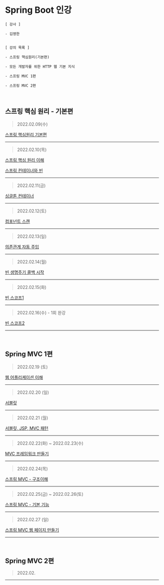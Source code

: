 # Spring Boot 인강 
```
[ 강사 ]

- 김영한


[ 강의 목록 ]

- 스프링 핵심원리(기본편)

- 모든 개발자를 위한 HTTP 웹 기본 지식

- 스프링 MVC 1편

- 스프링 MVC 2편

```

<br>

## 스프링 핵심 원리 - 기본편


> 2022.02.09(수)

[스프링 핵심원리 기본편](https://www.notion.so/Spring-f0f748b2df744a9e9f9fae03b76018c3)

---

> 2022.02.10(목)

[스프링 핵심 원리 이해](https://www.notion.so/2-ed8c6930bf45432bb7a4ca0e128c1649)

[스프링 컨테이너와 빈](https://www.notion.so/aa3ccbe53b484930a9fa5fcd300bae20)

---

> 2022.02.11(금)

[싱글톤 컨테이너](https://www.notion.so/a2217f63e9ec4b6b92edabdc592f01bb)

---

> 2022.02.12(토)

[컴포넌트 스캔](https://www.notion.so/55ca0b70826846b5be97c6edd2ee853c)

---

> 2022.02.13(일)

[의존관계 자동 주입](https://www.notion.so/6e6395e2247b49d79e54b21b379b79ab)

---

> 2022.02.14(월)

[빈 생명주기 콜백 시작](https://www.notion.so/d6312a31e08245f6b3d063f7952c2a20)

---

> 2022.02.15(화)

[빈 스코프1](https://www.notion.so/992b61ad4f594387bf6a052ab59cefee)

---

> 2022.02.16(수) - 1회 완강

[빈 스코프2](https://www.notion.so/992b61ad4f594387bf6a052ab59cefee)

---

<br>

## Spring MVC 1편

> 2022.02.19 (토)

[웹 어플리케이션 이해](https://www.notion.so/30a003a433424cd69efb735cc9609b00)

---

> 2022.02.20 (일)

[서블릿](https://www.notion.so/1edb7583959046cba66caba9fa08daf6)

---

> 2022.02.21 (월)

[서블릿, JSP, MVC 패턴](https://www.notion.so/JSP-MVC-f93408f02d5f40fea6eaf45aceb8e8af)

---

> 2022.02.22(화) ~ 2022.02.23(수)

[MVC 프레임워크 만들기](https://www.notion.so/MVC-61a8e518c4b54d388426d2ed214bc852)

---

> 2022.02.24(목)

[스프링 MVC - 구조이해](https://www.notion.so/MVC-4fc346cf54a74816befc338e7fb17920)

---

> 2022.02.25(금) ~ 2022.02.26(토)

[스프링 MVC - 기본 기능](https://www.notion.so/MVC-ea24108968a34e63aec5254004e0c66c)

---

> 2022.02.27 (일)

[스프링 MVC 웹 페이지 만들기](https://www.notion.so/MVC-4bd867b8b8994980a56b7ebd8ae63a75)

---

<br>

## Spring MVC 2편

> 2022.02.

---

